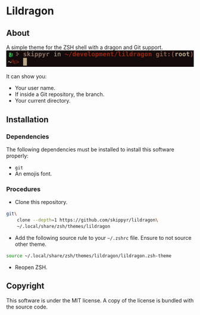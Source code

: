 # Lildragon
## About
A simple theme for the ZSH shell with a dragon and Git support.
![](preview.png)

It can show you:
-   Your user name.
-   If inside a Git repository, the branch.
-   Your current directory.

## Installation
### Dependencies
The following dependencies must be installed to install this software properly:
-   `git`
-   An emojis font.

### Procedures
-   Clone this repository.
```bash
git\
    clone --depth=1 https://github.com/skippyr/lildragon\
    ~/.local/share/zsh/themes/lildragon
```

-   Add the following source rule to your `~/.zshrc` file. Ensure to not source other theme.
```bash
source ~/.local/share/zsh/themes/lildragon/lildragon.zsh-theme
```

-   Reopen ZSH.

## Copyright
This software is under the MIT license. A copy of the license is bundled with the source code.
